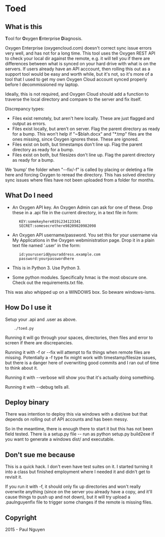 Toed
====

What is this
------------
**T**ool for **O**xygen **E**nterprise **D**iagnosis.

Oxygen Enterprise (oxygencloud.com) doesn't correct sync issue errors very well, and has not for a long time. This tool uses the Oxygen REST API to check your local dir against the remote, e.g. it will tell you if there are differences between what is synced on your hard drive with what is on the servers. If users already have an API acccount, then rolling this out as a support tool would be easy and worth while, but it's not, so it's more of a tool that I used to get my own Oxygen Cloud account synced properly before I decommissioned my laptop.

Ideally, this is not required, and Oxygen Cloud should add a function to traverse the local directory and compare to the server and fix itself.

Discrepancy types:
- Files exist remotely, but aren't here locally. These are just flagged and output as errors.
- Files exist locally, but aren't on server. Flag the parent directory as ready for a bump. This won't help if "~$blah.docx" and "*.tmp" files are the ones missing, since Oxygen ignores these. These are ignored.
- Files exist on both, but timestamps don't line up. Flag the parent directory as ready for a bump. 
- Files exist on both, but filesizes don't line up. Flag the parent directory as ready for a bump. 

We 'bump' the folder when "--fix/-f" is called by placing or deleting a file here and forcing Oxygen to reread the directory. This has solved directory sync issues where files have not been uploaded from a folder for months.

What Do I need
--------------
- An Oxygen API key. An Oxygen Admin can ask for one of these. Drop these in a .api file in the current directory, in a text file in form:

         KEY:somekeyhere019i234123341
         SECRET:somesecrethere98209820982098
- An Oxygen API username/password. You set this for your username via My Applications in the Oxygen webministration page. Drop it in a plain text file named '.user' in the form:

         id:youruserid@youraddress.example.com
         password:yourpasswordhere
- This is in Python 3. Use Python 3.
- Some python modules. Specifically hmac is the most obscure one. Check out the requirements.txt file.

This was also whipped up on a WINDOWS box. So beware windows-isms.

How Do I use it
---------------
Setup your .api and .user as above.
        
        ./toed.py
Running it will go through your spaces, directories, then files and error to screen if there are discrepancies.

Running it with -f or --fix will attempt to fix things when remote files are missing. Potentially a -f type fix might work with timestamp/filesize issues, but there is a danger here of overwriting good commits and I ran out of time to think about it.

Running it with --verbose will show you that it's actually doing something.

Running it with --debug tells all.

Deploy binary
-------------
There was intention to deploy this via windows with a dist/exe but that depends on rolling out of API accounts and has been messy. 

So in the meantime, there is enough there to start it but this has not been field tested. There is a setup.py file -- run as python setup.py build2exe if you want to generate a windows dist/ and executable.

Don't sue me because
--------------------
This is a quick hack. I don't even have test suites on it. I started turning it into a class but finished employment where I needed it and didn't get to revisit it.

If you run it with -f, it should only fix up directories and won't really overwrite anything (since on the server you already have a copy, and it'll cause things to push up and not down), but it will try upload a .paulnguyenfix file to trigger some changes if the remote is missing files.

Copyright
---------
2015 - Paul Nguyen
